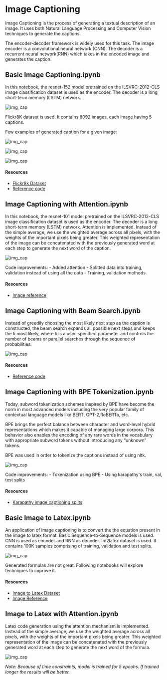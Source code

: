 # Image Captioning

Image Captioning is the process of generating a textual description of an image. It uses both Natural Language Processing and Computer Vision techniques to generate the captions.

The encoder-decoder framework is widely used for this task. The image encoder is a convolutional neural network (CNN). The decoder is a recurrent neural network(RNN) which takes in the encoded image and generates the caption.

## Basic Image Captioning.ipynb

In this notebook, the resnet-152 model pretrained on the ILSVRC-2012-CLS image classification dataset is used as the encoder. The decoder is a long short-term memory (LSTM) network.

![img_cap](../../../assets/images/applications/generation/basic_image_captioning.png)

Flickr8K dataset is used. It contains 8092 images, each image having 5 captions.

Few examples of generated caption for a given image:

![img_cap](../../../assets/images/applications/generation/img_cap_1.png)

![img_cap](../../../assets/images/applications/generation/img_cap_2.png)

![img_cap](../../../assets/images/applications/generation/img_cap_3.png)

#### Resources

- [Flickr8k Dataset](https://www.kaggle.com/adityajn105/flickr8k?rvi=1)
- [Reference code](https://github.com/yunjey/pytorch-tutorial/tree/master/tutorials/03-advanced/image_captioning)


## Image Captioning with Attention.ipynb

In this notebook, the resnet-101 model pretrained on the ILSVRC-2012-CLS image classification dataset is used as the encoder. The decoder is a long short-term memory (LSTM) network. Attention is implemented. Instead of the simple average, we use the weighted average across all pixels, with the weights of the important pixels being greater. This weighted representation of the image can be concatenated with the previously generated word at each step to generate the next word of the caption.

![img_cap](../../../assets/images/applications/generation/img_cap_attn.png)

Code improvements:
    - Added attention
    - Splitted data into training, validation instead of using all the data
    - Training, validation methods

#### Resources
- [Image reference](https://github.com/sgrvinod/a-PyTorch-Tutorial-to-Image-Captioning)

## Image Captioning with Beam Search.ipynb

Instead of greedily choosing the most likely next step as the caption is constructed, the beam search expands all possible next steps and keeps the k most likely, where k is a user-specified parameter and controls the number of beams or parallel searches through the sequence of probabilities.

![img_cap](../../../assets/images/applications/generation/img_cap_beam.png)

#### Resources
- [Reference code](https://github.com/sgrvinod/a-PyTorch-Tutorial-to-Image-Captioning)


## Image Captioning with BPE Tokenization.ipynb

Today, subword tokenization schemes inspired by BPE have become the norm in most advanced models including the very popular family of contextual language models like BERT, GPT-2,RoBERTa, etc.

BPE brings the perfect balance between character and word-level hybrid representations which makes it capable of managing large corpora. This behavior also enables the encoding of any rare words in the vocabulary with appropriate subword tokens without introducing any “unknown” tokens.

BPE was used in order to tokenize the captions instead of using nltk.

![img_cap](../../../assets/images/applications/generation/utt_gen_bpe.png)

Code improvements:
    - Tokenization using BPE
    - Using karapathy's train, val, test splits

#### Resources
- [Karapathy image captioning splits](http://cs.stanford.edu/people/karpathy/deepimagesent/caption_datasets.zip)


## Basic Image to Latex.ipynb

An application of image captioning is to convert the the equation present in the image to latex format. Basic Sequence-to-Sequence models is used. CNN is used as encoder and RNN as decoder. Im2latex dataset is used. It contains 100K samples comprising of training, validation and test splits. 

![img_cap](../../../assets/images/applications/generation/im2latex.png)

Generated formulas are not great. Following notebooks will explore techniques to improve it.

#### Resources
- [Image to Latex Dataset](http://lstm.seas.harvard.edu/latex/)
- [Image Reference](https://guillaumegenthial.github.io/image-to-latex.html)

## Image to Latex with Attention.ipynb

Latex code generation using the attention mechanism is implemented. Instead of the simple average, we use the weighted average across all pixels, with the weights of the important pixels being greater. This weighted representation of the image can be concatenated with the previously generated word at each step to generate the next word of the formula.

![img_cap](../../../assets/images/applications/generation/imgtolatex_attn.png)

*Note: Because of time constraints, model is trained for 5 epcohs. If trained longer the results will be better.*
